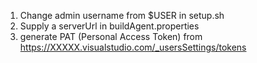 1. Change admin username from $USER in setup.sh
2. Supply a serverUrl in buildAgent.properties
3. generate PAT (Personal Access Token) from https://XXXXX.visualstudio.com/_usersSettings/tokens